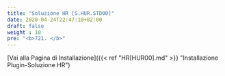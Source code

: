 ```yaml
---
title: "Soluzione HR [S.HUR.STD00]"
date: 2020-04-24T22:47:10+02:00
draft: false
weight : 10
pre: "<b>721. </b>"
---
```


[Vai alla Pagina di Installazione]({{< ref "HR[HUR00].md" >}} "Installazione Plugin-Soluzione HR")
